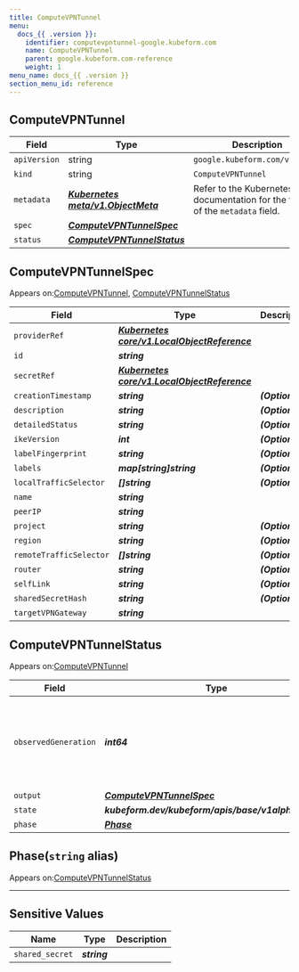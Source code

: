 ```yaml
---
title: ComputeVPNTunnel
menu:
  docs_{{ .version }}:
    identifier: computevpntunnel-google.kubeform.com
    name: ComputeVPNTunnel
    parent: google.kubeform.com-reference
    weight: 1
menu_name: docs_{{ .version }}
section_menu_id: reference
---
```


## ComputeVPNTunnel
| Field | Type | Description |
| ------ | ----- | ----------- |
| `apiVersion` | string | `google.kubeform.com/v1alpha1` |
|    `kind` | string | `ComputeVPNTunnel` |
| `metadata` | ***[Kubernetes meta/v1.ObjectMeta](https://kubernetes.io/docs/reference/generated/kubernetes-api/v1.13/#objectmeta-v1-meta)***|Refer to the Kubernetes API documentation for the fields of the `metadata` field.|
| `spec` | ***[ComputeVPNTunnelSpec](#computevpntunnelspec)***||
| `status` | ***[ComputeVPNTunnelStatus](#computevpntunnelstatus)***||
## ComputeVPNTunnelSpec

Appears on:[ComputeVPNTunnel](#computevpntunnel), [ComputeVPNTunnelStatus](#computevpntunnelstatus)

| Field | Type | Description |
| ------ | ----- | ----------- |
| `providerRef` | ***[Kubernetes core/v1.LocalObjectReference](https://kubernetes.io/docs/reference/generated/kubernetes-api/v1.13/#localobjectreference-v1-core)***||
| `id` | ***string***||
| `secretRef` | ***[Kubernetes core/v1.LocalObjectReference](https://kubernetes.io/docs/reference/generated/kubernetes-api/v1.13/#localobjectreference-v1-core)***||
| `creationTimestamp` | ***string***| ***(Optional)*** |
| `description` | ***string***| ***(Optional)*** |
| `detailedStatus` | ***string***| ***(Optional)*** |
| `ikeVersion` | ***int***| ***(Optional)*** |
| `labelFingerprint` | ***string***| ***(Optional)*** |
| `labels` | ***map[string]string***| ***(Optional)*** |
| `localTrafficSelector` | ***[]string***| ***(Optional)*** |
| `name` | ***string***||
| `peerIP` | ***string***||
| `project` | ***string***| ***(Optional)*** |
| `region` | ***string***| ***(Optional)*** |
| `remoteTrafficSelector` | ***[]string***| ***(Optional)*** |
| `router` | ***string***| ***(Optional)*** |
| `selfLink` | ***string***| ***(Optional)*** |
| `sharedSecretHash` | ***string***| ***(Optional)*** |
| `targetVPNGateway` | ***string***||
## ComputeVPNTunnelStatus

Appears on:[ComputeVPNTunnel](#computevpntunnel)

| Field | Type | Description |
| ------ | ----- | ----------- |
| `observedGeneration` | ***int64***| ***(Optional)*** Resource generation, which is updated on mutation by the API Server.|
| `output` | ***[ComputeVPNTunnelSpec](#computevpntunnelspec)***| ***(Optional)*** |
| `state` | ***kubeform.dev/kubeform/apis/base/v1alpha1.State***| ***(Optional)*** |
| `phase` | ***[Phase](#phase)***| ***(Optional)*** |
## Phase(`string` alias)

Appears on:[ComputeVPNTunnelStatus](#computevpntunnelstatus)

---
## Sensitive Values
| Name | Type | Description |
|------|------|-------------|
| `shared_secret` | ***string*** ||
